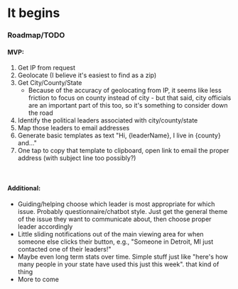 # It begins

### Roadmap/TODO

#### MVP:
1) Get IP from request
2) Geolocate (I believe it's easiest to find as a zip)
3) Get City/County/State 
    - Because of the accuracy of geolocating from IP, it seems like less friction to focus on county instead of city - but that said, city officials are an important part of this too, so it's something to consider down the road
4) Identify the political leaders associated with city/county/state
5) Map those leaders to email addresses
6) Generate basic templates as text "Hi, {leaderName}, I live in {county} and..."
7) One tap to copy that template to clipboard, open link to email the proper address (with subject line too possibly?)


<br> 

#### Additional:
- Guiding/helping choose which leader is most appropriate for which issue. Probably questionnaire/chatbot style. Just get the general theme of the issue they want to communicate about, then choose proper leader accordingly
- Little sliding notifications out of the main viewing area for when someone else clicks their button, e.g., "Someone in Detroit, MI just contacted one of their leaders!"
- Maybe even long term stats over time. Simple stuff just like "here's how many people in your state have used this just this week". that kind of thing
- More to come